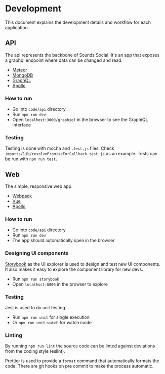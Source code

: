 # Development 

This document explains the development details and workflow for each application.

## API

The api represents the backbone of Sounds Social. It's an app that exposes a graphql endpoint where data can be changed and read.

* [Meteor](https://www.meteor.com/)
* [MongoDB](https://www.mongodb.com)
* [GraphQL](https://www.graphql.com/)
* [Apollo](https://www.apollographql.com/)

### How to run

* Go into `code/api` directory
* Run `npm run dev`
* Open `localhost:3000/graphiql` in the browser to see the GraphiQL interface

### Testing

Testing is done with mocha and `.test.js` files. Check `imports/lib/resolvePromiseForCallback.test.js` as an example.
Tests can be run with `npm run test`.

## Web

The simple, responsive web app.

* [Webpack](https://webpack.js.org/)
* [Vue](https://vuejs.org/)
* [Apollo](https://www.apollographql.com/)

### How to run

* Go into `code/api` directory
* Run `npm run dev`
* The app should automatically open in the browser

### Designing UI components

[Storybook](https://storybook.js.org/) as the UI explorer is used to design and test
new UI components. It also makes it easy to explore the component library for new devs.

* Run `npm run storybook`
* Open `localhost:6006` in the browser to explore

### Testing

Jest is used to do unit testing.

* Run `npm run unit` for single execution
* Or `npm run unit-watch` for watch mode

### Linting

By running `npm run lint` the source code can be linted against deviations from the coding style (eslint).

Prettier is used to provide a `format` command that automatically formats the code. There are git hooks on
pre commit to make the process automatic.
